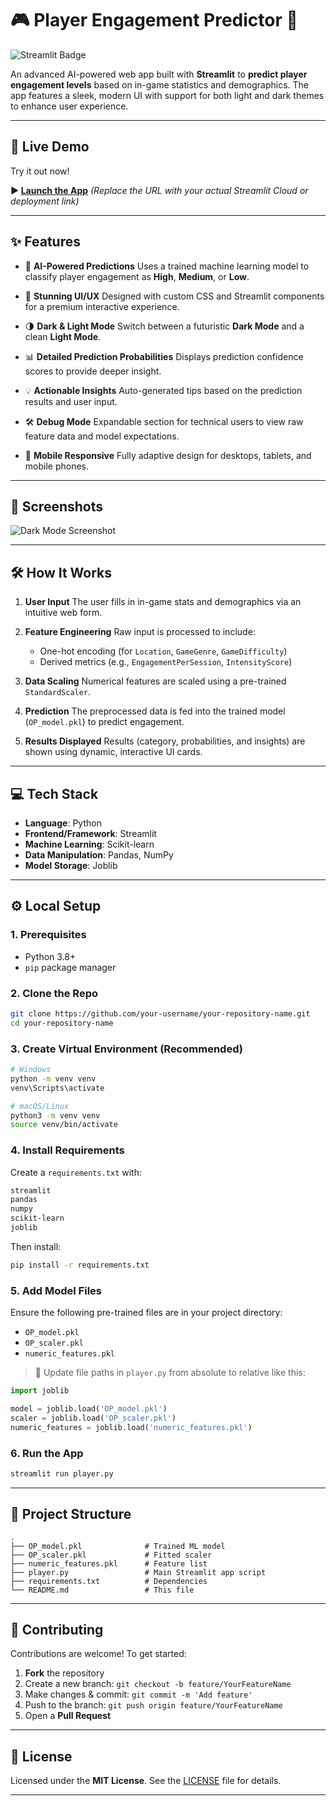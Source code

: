 # 🎮 Player Engagement Predictor 🚀

![Streamlit Badge](https://static.streamlit.io/badges/streamlit_badge_black_white.svg)

An advanced AI-powered web app built with **Streamlit** to **predict player engagement levels** based on in-game statistics and demographics. The app features a sleek, modern UI with support for both light and dark themes to enhance user experience.

---

## 🔗 Live Demo

Try it out now!

**▶️ [Launch the App](https://gba-optical.streamlit.app/)**
*(Replace the URL with your actual Streamlit Cloud or deployment link)*

---

## ✨ Features

* 🧠 **AI-Powered Predictions**
  Uses a trained machine learning model to classify player engagement as **High**, **Medium**, or **Low**.

* 🎨 **Stunning UI/UX**
  Designed with custom CSS and Streamlit components for a premium interactive experience.

* 🌗 **Dark & Light Mode**
  Switch between a futuristic **Dark Mode** and a clean **Light Mode**.

* 📊 **Detailed Prediction Probabilities**
  Displays prediction confidence scores to provide deeper insight.

* 💡 **Actionable Insights**
  Auto-generated tips based on the prediction results and user input.

* 🛠️ **Debug Mode**
  Expandable section for technical users to view raw feature data and model expectations.

* 📱 **Mobile Responsive**
  Fully adaptive design for desktops, tablets, and mobile phones.

---

## 📸 Screenshots

![Dark Mode Screenshot](https://github.com/user-attachments/assets/85f91e76-4c7a-4773-a6b2-0386643845be)

---

## 🛠️ How It Works

1. **User Input**
   The user fills in in-game stats and demographics via an intuitive web form.

2. **Feature Engineering**
   Raw input is processed to include:

   * One-hot encoding (for `Location`, `GameGenre`, `GameDifficulty`)
   * Derived metrics (e.g., `EngagementPerSession`, `IntensityScore`)

3. **Data Scaling**
   Numerical features are scaled using a pre-trained `StandardScaler`.

4. **Prediction**
   The preprocessed data is fed into the trained model (`OP_model.pkl`) to predict engagement.

5. **Results Displayed**
   Results (category, probabilities, and insights) are shown using dynamic, interactive UI cards.

---

## 💻 Tech Stack

* **Language**: Python
* **Frontend/Framework**: Streamlit
* **Machine Learning**: Scikit-learn
* **Data Manipulation**: Pandas, NumPy
* **Model Storage**: Joblib

---

## ⚙️ Local Setup

### 1. Prerequisites

* Python 3.8+
* `pip` package manager

### 2. Clone the Repo

```bash
git clone https://github.com/your-username/your-repository-name.git
cd your-repository-name
```

### 3. Create Virtual Environment (Recommended)

```bash
# Windows
python -m venv venv
venv\Scripts\activate

# macOS/Linux
python3 -m venv venv
source venv/bin/activate
```

### 4. Install Requirements

Create a `requirements.txt` with:

```txt
streamlit
pandas
numpy
scikit-learn
joblib
```

Then install:

```bash
pip install -r requirements.txt
```

### 5. Add Model Files

Ensure the following pre-trained files are in your project directory:

* `OP_model.pkl`
* `OP_scaler.pkl`
* `numeric_features.pkl`

> 🔁 Update file paths in `player.py` from absolute to relative like this:

```python
import joblib

model = joblib.load('OP_model.pkl')
scaler = joblib.load('OP_scaler.pkl')
numeric_features = joblib.load('numeric_features.pkl')
```

### 6. Run the App

```bash
streamlit run player.py
```

---

## 📁 Project Structure

```
.
├── OP_model.pkl              # Trained ML model
├── OP_scaler.pkl             # Fitted scaler
├── numeric_features.pkl      # Feature list
├── player.py                 # Main Streamlit app script
├── requirements.txt          # Dependencies
└── README.md                 # This file
```

---

## 🤝 Contributing

Contributions are welcome!
To get started:

1. **Fork** the repository
2. Create a new branch:
   `git checkout -b feature/YourFeatureName`
3. Make changes & commit:
   `git commit -m 'Add feature'`
4. Push to the branch:
   `git push origin feature/YourFeatureName`
5. Open a **Pull Request**

---

## 📄 License

Licensed under the **MIT License**.
See the [LICENSE](./LICENSE) file for details.

---
